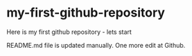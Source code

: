 # my-first-github-repository
Here is my first github repository - lets start

README.md file is updated manually. One more edit at Github.

